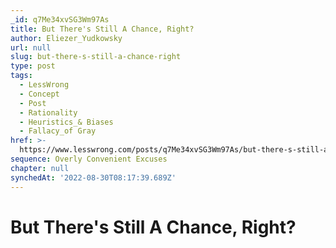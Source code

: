```yaml
---
_id: q7Me34xvSG3Wm97As
title: But There's Still A Chance, Right?
author: Eliezer_Yudkowsky
url: null
slug: but-there-s-still-a-chance-right
type: post
tags:
  - LessWrong
  - Concept
  - Post
  - Rationality
  - Heuristics_& Biases
  - Fallacy_of Gray
href: >-
  https://www.lesswrong.com/posts/q7Me34xvSG3Wm97As/but-there-s-still-a-chance-right
sequence: Overly Convenient Excuses
chapter: null
synchedAt: '2022-08-30T08:17:39.689Z'
---
```

# But There's Still A Chance, Right?

